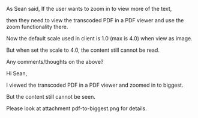 As Sean said, If the user wants to zoom in to view more of the text,

then they need to view the transcoded PDF in a PDF viewer and use the zoom functionality there.

Now the default scale used in client is 1.0 (max is 4.0) when view as image.

But when set the scale to 4.0, the content still cannot be read.

Any comments/thoughts on the above?



Hi Sean, 

I viewed the transcoded PDF in a PDF viewer and zoomed in to biggest.

But the content still cannot be seen.

Please look at attachment pdf-to-biggest.png for details.
